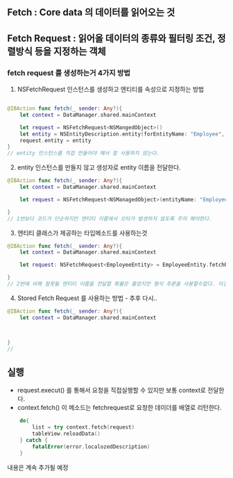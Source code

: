 ## Fetch : Core data 의 데이터를 읽어오는 것

## Fetch Request : 읽어올 데이터의 종류와 필터링 조건, 정렬방식 등을 지정하는 객체

### fetch request 를 생성하는거 4가지 방법

1. NSFetchRequest 인스턴스를 생성하고 엔티티를 속성으로 지정하는 방법

```swift

@IBAction func fetch(_ sender: Any?){
	let context = DataManager.shared.mainContext

	let request = NSFetchRequest<NSMangedObject>()
	let entity = NSEntityDescription.entity(forEntityName: "Employee", in: context)
	request.entity = entity
}
// entity 인스턴스를 직접 만들어야 해서 잘 사용하지 않는다.
```

2. entity 인스턴스를 만들지 않고 생성자로 entity 이름을 전달한다.

```swift
@IBAction func fetch(_ sender: Any?){
	let context = DataManager.shared.mainContext

	let request = NSFetchRequest<NSManagedObject>(entityName: "Employee")

}
// 1번보다 코드가 단순하지만 엔티티 이름에서 오타가 발생하지 않도록 주의 해야한다.
```

3. 엔티티 클래스가 제공하는 타입메소드를 사용하는것

```swift
@IBAction func fetch(_ sender: Any?){
	let context = DataManager.shared.mainContext

	let request: NSFetchRequest<EmployeeEntity> = EmployeeEntity.fetchRequest()

}
// 2번에 비해 잘못될 엔티티 이름을 전달할 확률은 줄었지만 형식 추론을 사용할수없다. 이경우에는 리턴형을 명확히 지정해야한다.: NSFetchRequest<EmployeeEntity>
```

4. Stored Fetch Request 를 사용하는 방법 - 추후 다시..

```swift
@IBAction func fetch(_ sender: Any?){
	let context = DataManager.shared.mainContext



}
//
```

## 실행

- request.execut() 를 통해서 요청을 직접실행할 수 있지만 보통 context로 전달한다.
- context.fetch() 이 메소드는 fetchrequest로 요청한 데이더를 배열로 리턴한다.

```swift
	do{
		list = try context.fetch(request)
		tableView.reloadData()
	} catch {
		fatalError(error.localozedDescription)
	}

```

내용은 계속 추가될 예정
